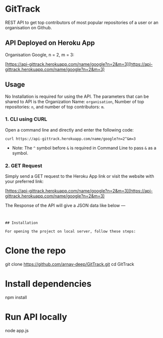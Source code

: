 # GitTrack
REST API to get top contributors of most popular repositories of a user or an organisation on Github.

## API Deployed on Heroku App

Organisation Google, n = 2, m = 3:

[https://api-gittrack.herokuapp.com/name/google?n=2&m=3](https://api-gittrack.herokuapp.com/name/google?n=2&m=3)

## Usage

No Installation is required for using the API. The parameters that can be shared to API is the Organization Name: ```organisation```, Number of top repositories: ```n```, and number of top contributors: ```m```.

### 1. CLI using CURL

Open a command line and directly and enter the following code:

```curl https://api-gittrack.herokuapp.com/name/google?n=2^&m=3```

  * Note: The ```^``` symbol before ```&``` is required in Command Line to pass ```&``` as a symbol.


### 2. GET Request

Simply send a GET request to the Heroku App link or visit the website with your preferred link:

[https://api-gittrack.herokuapp.com/name/google?n=2&m=3](https://api-gittrack.herokuapp.com/name/google?n=2&m=3)


The Response of the API will give a JSON data like below —

```


## Installation

For opening the project on local server, follow these steps:

```
# Clone the repo
git clone https://github.com/arnav-deep/GitTrack.git
cd GitTrack

# Install dependencies
npm install

# Run API locally
node app.js
